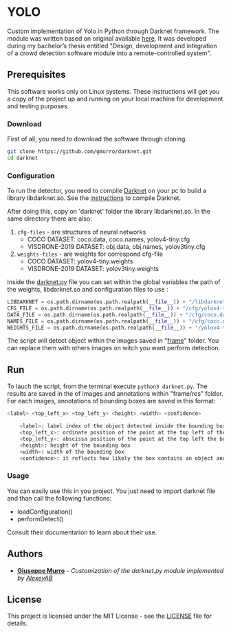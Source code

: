 # YOLO

Custom implementation of Yolo in Python through Darknet framework.
The module was written based on original available [here](https://github.com/AlexeyAB/darknet/blob/master/darknet.py).
It was developed during my bachelor’s thesis entitled "Design, development and integration of a crowd detection software module into a remote-controlled system".

## Prerequisites

This software works only on Linux systems.
These instructions will get you a copy of the project up and running on your local machine for development and testing purposes.

### Download

First of all, you need to download the software through cloning.

```sh
git clone https://github.com/gmurro/darknet.git
cd darknet
```

### Configuration

To run the detector, you need to compile [Darknet](https://github.com/AlexeyAB/darknet) on your pc to build a library libdarknet.so.
See the [instructions](https://github.com/gmurro/darknet/blob/master/INSTRUCTIONS.md) to compile Darknet.

After doing this, copy on 'darknet' folder the library libdarknet.so.
In the same directory there are also: 
1. `cfg-files` - are structures of neural networks 
    * COCO DATASET: coco.data, coco.names, yolov4-tiny.cfg
    * VISDRONE-2019 DATASET: obj.data, obj.names, yolov3tiny.cfg
2. `weights-files` - are weights for correspond cfg-file
    * COCO DATASET: yolov4-tiny.weights
    * VISDRONE-2019 DATASET: yolov3tiny.weights
        
Inside the [darknet.py](https://github.com/gmurro/darknet/blob/master/darknet.py) file you can set within the global variables the path of the weights, libdarknet.so and configuration files to use :  
```python
LIBDARKNET = os.path.dirname(os.path.realpath(__file__)) + "/libdarknet.so"
CFG_FILE = os.path.dirname(os.path.realpath(__file__)) + "/cfg/yolov4-tiny.cfg"
DATA_FILE = os.path.dirname(os.path.realpath(__file__)) + "/cfg/coco.data"
NAMES_FILE = os.path.dirname(os.path.realpath(__file__)) + "/cfg/coco.names"
WEIGHTS_FILE = os.path.dirname(os.path.realpath(__file__)) + "/yolov4-tiny.weights"
```

The script will detect object within the images saved in "[frame](https://github.com/gmurro/darknet/tree/master/frame)" folder.
You can replace them with others images on witch you want perform detection.

## Run

To lauch the script, from the terminal execute `python3 darknet.py`. 
The results are saved in the of images and annotations within "frame/res" folder.
For each images, annotations of bounding boxes are saved in this format:

```sh
<label> <top_left_x> <top_left_y> <height> <width> <confidence>

    <label>: label index of the object detected inside the bounding box
    <top_left_x>: ordinate position of the point at the top left of the bounding box
    <top_left_y>: abscissa position of the point at the top left the bounding box
    <height>: height of the bounding box
    <width>: width of the bounding box
    <confidence>: it reflects how likely the box contains an object and how accurate is the boundary box
```

### Usage

You can easily use this in you project. You just need to import darknet file and than call the following functions:
* loadConfiguration()
* performDetect()

Consult their documentation to learn about their use.

## Authors

* **[Giuseppe Murro](https://github.com/gmurro)** - _Customization of the darknet.py module implemented by [AlexeyAB](https://github.com/AlexeyAB)_ 

## License

This project is licensed under the MIT License - see the [LICENSE](https://github.com/gmurro/darknet/blob/master/LICENSE.md) file for details.
